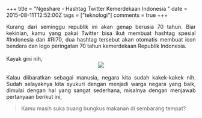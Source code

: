 +++
title = "Ngeshare - Hashtag Twitter Kemerdekaan Indonesia "
date = 2015-08-11T12:52:00Z
tags = ["teknologi"]
comments = true
+++

<div style="text-align: justify;">Kurang dari seminggu republik ini akan genap berusia 70 tahun. Biar kekinian, kamu yang pakai Twitter bisa ikut membuat hashtag spesial #Indonesia dan #RI70, dua hashtag tersebut akan otomatis membuat icon bendera dan logo peringatan 70 tahun kemerdekaan Republik Indonesia.<br /><br />
Kayak gini nih,<br />
<center><img border="0" src="https://3.bp.blogspot.com/-JCm8zVHPruA/VcmnfAdewkI/AAAAAAAAGu0/LLs8MZzHRH4/s1600/tweet.png" /></center><br />
Kalau diibaratkan sebagai manusia, negara kita sudah kakek-kakek nih. Sudah selayaknya kita syukuri dengan menjadi warga negara yang baik, dimulai dengan hal yang sangat sederhana, misalnya dengan menjawab pertanyaan berikut ini,<br /><blockquote class="tr_bq">Kamu masih suka buang bungkus makanan di sembarang tempat?</blockquote></div>
